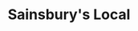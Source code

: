 ---
title: "Sainsbury's Local"
url: /edinburgh/sainsburys-local-shandwick-place/
shop: convenience
---